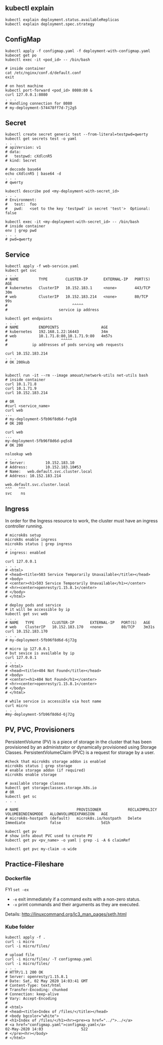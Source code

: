 ## kubectl explain

```
kubectl explain deployment.status.availableReplicas
kubectl explain deployment.spec.strategy
```

## ConfigMap

```
kubectl apply -f configmap.yaml -f deployment-with-configmap.yaml
kubecet get po
kubectl exec -it <pod_id> -- /bin/bash

# inside container
cat /etc/nginx/conf.d/default.conf
exit

# on host machine 
kubectl port-forward <pod_id> 8080:80 &
curl 127.0.0.1:8080
. . .
# Handling connection for 8080
# my-deployment-574478ff7d-7j2g5
```

## Secret
```
kubectl create secret generic test --from-literal=testpwd=qwerty
kubectl get secrets test -o yaml
. . .
# apiVersion: v1
# data:
#   testpwd: cXdlcnR5
# kind: Secret

# deccode base64
echo cXdlcnR5 | base64 -d
. . .
# qwerty

kubectl describe pod <my-deployment-with-secret_id>
. . .
# Environment:
#   test:  foo
#   pwd:   <set to the key 'testpwd' in secret 'test'>  Optional: false

kubectl exec -it <my-deployment-with-secret_id> -- /bin/bash
# inside container
env | grep pwd
. . .
# pwd=qwerty
```

## Service

```
kubectl apply -f web-service.yaml
kubect get svc
. . .
# NAME         TYPE        CLUSTER-IP       EXTERNAL-IP   PORT(S)   AGE
# kubernetes   ClusterIP   10.152.183.1     <none>        443/TCP   30m
# web          ClusterIP   10.152.183.214   <none>        80/TCP    99s
#                             ^^^^^
#                       service ip address

kubectl get endpoints
. . .
# NAME         ENDPOINTS                   AGE
# kubernetes   192.168.1.22:16443          34m
# web          10.1.71.8:80,10.1.71.9:80   4m57s
#                        ^^^^^
#           ip addresses of pods serving web requests

curl 10.152.183.214
. . .
# OK 200kub


kubectl run -it --rm --image amouat/network-utils net-utils bash
# inside container 
curl 10.1.71.8 
curl 10.1.71.9
curl 10.152.183.214

# OR
#curl <service_name>
curl web
...
# my-deployment-5fb96f8d6d-fvg58
# OK 200

curl web
...
my-deployment-5fb96f8d6d-pq5s8
# OK 200

nslookup web
. . .
# Server:         10.152.183.10
# Address:        10.152.183.10#53
# Name:   web.default.svc.cluster.local
# Address: 10.152.183.214

```
    web.default.svc.cluster.local
    ^^^   ^^^
    svc    ns

## Ingress
In order for the Ingress resource to work, the cluster must have an ingress controller running.
```
# microk8s setup
microk8s enable ingress
microk8s status | grep ingress
. . .
# ingress: enabled

curl 127.0.0.1
. . .
# <html>
# <head><title>503 Service Temporarily Unavailable</title></head>
# <body>
# <center><h1>503 Service Temporarily Unavailable</h1></center>
# <hr><center>openresty/1.15.8.1</center>
# </body>
# </html>

# deploy pods and service
# it will be accessible by ip
kubectl get svc web
. . .
# NAME   TYPE        CLUSTER-IP       EXTERNAL-IP   PORT(S)   AGE
# web    ClusterIP   10.152.183.170   <none>        80/TCP    3m31s
curl 10.152.183.170
. . .
# my-deployment-5fb96f8d6d-6j72g

# micro ip 127.0.0.1
# but sevice is available by ip
curl 127.0.0.1
. . .
# <html>
# <head><title>404 Not Found</title></head>
# <body>
# <center><h1>404 Not Found</h1></center>
# <hr><center>openresty/1.15.8.1</center>
# </body>
# </html>

# while service is accessible via host name
curl micro
. . .
#my-deployment-5fb96f8d6d-6j72g
```

## PV, PVC, Provisioners
PersistentVolume (PV) is a piece of storage in the cluster that has been provisioned by an administrator or dynamically provisioned using Storage Classes.
PersistentVolumeClaim (PVC) is a request for storage by a user.
```
#check that microk8s storage addon is enabled
microk8s status | grep storage
# enable storage addon (if required)
microk8s enable storage

# available storage classes
kubectl get storageclasses.storage.k8s.io
# OR
kubectl get sc
. . .

# NAME                          PROVISIONER            RECLAIMPOLICY   VOLUMEBINDINGMODE   ALLOWVOLUMEEXPANSION   AGE
# microk8s-hostpath (default)   microk8s.io/hostpath   Delete          Immediate           false                  5d1h

kubectl get pv
# show info about PVC used to create PV 
kubectl get pv <pv_name> -o yaml | grep -i -A 6 claimRef

kubectl get pvc my-claim -o wide
```

## Practice-Fileshare

### Dockerfile
FYI `set -ex`
- `-e` exit immediately if a command exits with a non-zero status.
- `-x`  print commands and their arguments as they are executed.

Details: http://linuxcommand.org/lc3_man_pages/seth.html

### Kube folder
```
kubectl apply -f .
curl -i micro
curl -i micro/files/

# upload file
curl -i micro/files/ -T confignmap.yaml
curl -i micro/files/
. . .
# HTTP/1.1 200 OK
# Server: openresty/1.15.8.1
# Date: Sat, 02 May 2020 14:03:41 GMT
# Content-Type: text/html
# Transfer-Encoding: chunked
# Connection: keep-alive
# Vary: Accept-Encoding
# 
# <html>
# <head><title>Index of /files/</title></head>
# <body bgcolor="white">
# <h1>Index of /files/</h1><hr><pre><a href="../">../</a>
# <a href="configmap.yaml">configmap.yaml</a>                                     02-May-2020 14:03                 522
# </pre><hr></body>
# </html>

```